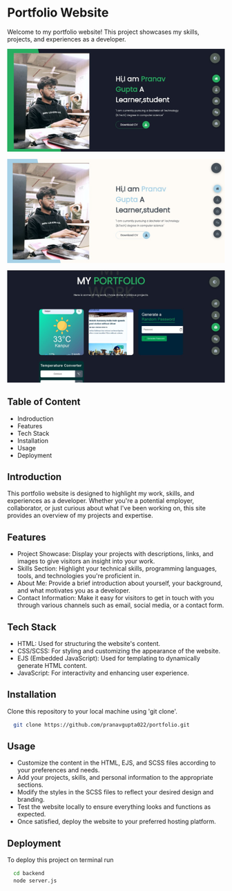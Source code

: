 # Portfolio Website

Welcome to my portfolio website! This project showcases my skills, projects, and experiences as a developer.

![ing5erdiagram](https://github.com/pranavgupta022/Portfolio/blob/main/ssfront.jpg)

![ing5erdiagram](https://github.com/pranavgupta022/Portfolio/blob/main/ssfront1.jpg)

![ing5erdiagram](https://github.com/pranavgupta022/Portfolio/blob/main/ssfourth.jpg)

## Table of Content

- Indroduction
- Features
- Tech Stack
- Installation
- Usage
- Deployment

## Introduction

This portfolio website is designed to highlight my work, skills, and experiences as a developer. Whether you're a potential employer, collaborator, or just curious about what I've been working on, this site provides an overview of my projects and expertise.

## Features

- Project Showcase: Display your projects with descriptions, links, and images to give visitors an insight into your work.
- Skills Section: Highlight your technical skills, programming languages, tools, and technologies you're proficient in.
- About Me: Provide a brief introduction about yourself, your background, and what motivates you as a developer.
- Contact Information: Make it easy for visitors to get in touch with you through various channels such as email, social media, or a contact form.

## Tech Stack

- HTML: Used for structuring the website's content.
- CSS/SCSS: For styling and customizing the appearance of the website.
- EJS (Embedded JavaScript): Used for templating to dynamically generate HTML content.
- JavaScript: For interactivity and enhancing user experience.

## Installation

Clone this repository to your local machine using 'git clone'.

```bash
  git clone https://github.com/pranavgupta022/portfolio.git

```

## Usage

- Customize the content in the HTML, EJS, and SCSS files according to your preferences and needs.
- Add your projects, skills, and personal information to the appropriate sections.
- Modify the styles in the SCSS files to reflect your desired design and branding.
- Test the website locally to ensure everything looks and functions as expected.
- Once satisfied, deploy the website to your preferred hosting platform.

## Deployment

To deploy this project on terminal run

```bash
  cd backend
  node server.js
```
